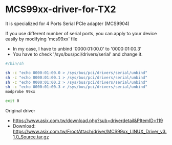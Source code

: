 # MCS99xx-driver-for-TX2

It is specialized for 4 Ports Serial PCIe adapter (MCS9904)

If you use different number of serial ports, you can apply to your device easily by modifying 'mcs99xx' file 

- In my case, I have to unbind '0000:01:00.0' to '0000:01:00.3'
- You have to check '/sys/bus/pci/drivers/serial' and change it.

```sh
#/bin/sh

sh -c "echo 0000:01:00.0 > /sys/bus/pci/drivers/serial/unbind"
sh -c "echo 0000:01:00.1 > /sys/bus/pci/drivers/serial/unbind"
sh -c "echo 0000:01:00.2 > /sys/bus/pci/drivers/serial/unbind"
sh -c "echo 0000:01:00.3 > /sys/bus/pci/drivers/serial/unbind"
modprobe 99xx

exit 0
```



Original driver

- https://www.asix.com.tw/download.php?sub=driverdetail&PItemID=119
- Download: https://www.asix.com.tw/FrootAttach/driver/MCS99xx_LINUX_Driver_v3.1.0_Source.tar.gz
